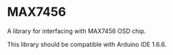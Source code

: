 # MAX7456
A library for interfacing with MAX7456 OSD chip.

This library should be compatible with Arduino IDE 1.6.6.
